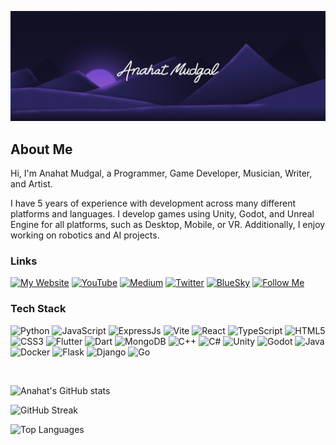 ![Banner Image](/Banner.png)

## About Me

Hi, I'm Anahat Mudgal, a Programmer, Game Developer, Musician, Writer, and Artist.

I have 5 years of experience with development across many different platforms and languages. I develop games using Unity, Godot, and Unreal Engine for all platforms, such as Desktop, Mobile, or VR. Additionally, I enjoy working on robotics and AI projects.

### Links

[![My Website](https://img.shields.io/badge/Portfolio_Website-AnahatMudgal.com-blue)](https://AnahatMudgal.com)
[![YouTube](https://img.shields.io/badge/YouTube_Channel-red)](https://www.youtube.com/@AnahatMudgal)
[![Medium](https://img.shields.io/badge/Medium_Profile-darkslategray)](https://anahat-mudgal.medium.com/)
[![Twitter](https://img.shields.io/badge/Twitter-midnightblue)](https://x.com/AnahatMudgal)
[![BlueSky](https://img.shields.io/badge/Bluesky-mediumpurple)](https://bsky.app/profile/anahat.bsky.social)
[![Follow Me](https://img.shields.io/github/followers/AnahatM?label=Follow&style=social)](https://github.com/AnahatM)

### Tech Stack
![Python](https://img.shields.io/badge/-Python-05122A?style=flat-square&logo=Python&color=2a2e34) 
![JavaScript](https://img.shields.io/badge/-JavaScript-05122A?style=flat-square&logo=JavaScript&color=2a2e34) 
![ExpressJs](https://img.shields.io/badge/-ExpressJs-05122A?style=flat-square&logo=Express&color=2a2e34) 
![Vite](https://img.shields.io/badge/-Vite-05122A?style=flat-square&logo=Vite&color=2a2e34)
![React](https://img.shields.io/badge/-React-05122A?style=flat-square&logo=React&color=2a2e34) 
![TypeScript](https://img.shields.io/badge/-TypeScript-05122A?style=flat-square&logo=TypeScript&color=2a2e34) 
![HTML5](https://img.shields.io/badge/-HTML5-05122A?style=flat-square&logo=HTML5&color=2a2e34) 
![CSS3](https://img.shields.io/badge/-CSS3-05122A?style=flat-square&logo=CSS3&color=2a2e34) 
![Flutter](https://img.shields.io/badge/-Flutter-05122A?style=flat-square&logo=Flutter&color=2a2e34) 
![Dart](https://img.shields.io/badge/-Dart-05122A?style=flat-square&logo=Dart&color=2a2e34) 
![MongoDB](https://img.shields.io/badge/-MongoDB-05122A?style=flat-square&logo=MongoDB&color=2a2e34) 
![C++](https://img.shields.io/badge/-C++-05122A?style=flat-square&logo=C%2B%2B&color=2a2e34) 
![C#](https://img.shields.io/badge/-C%23-05122A?style=flat-square&logo=C-Sharp&color=2a2e34) 
![Unity](https://img.shields.io/badge/-Unity-05122A?style=flat-square&logo=Unity&color=2a2e34) 
![Godot](https://img.shields.io/badge/-Godot-05122A?style=flat-square&logo=GodotEngine&color=2a2e34)
![Java](https://img.shields.io/badge/-Java-05122A?style=flat-square&logo=Java&color=2a2e34) 
![Docker](https://img.shields.io/badge/-Docker-05122A?style=flat-square&logo=Docker&color=2a2e34) 
![Flask](https://img.shields.io/badge/-Flask-05122A?style=flat-square&logo=Flask&color=2a2e34) 
![Django](https://img.shields.io/badge/-Django-05122A?style=flat-square&logo=Django&color=2a2e34) 
![Go](https://img.shields.io/badge/-Go-05122A?style=flat-square&logo=Go&color=2a2e34) 

<br />

![Anahat's GitHub stats](https://github-readme-stats.vercel.app/api?username=AnahatM&hide=stars,issues&show_icons=true&bg_color=212830&hide_border=true&text_color=fefefe&title_color=fefefe&icon_color=7147eb&ring=7147eb&rank_icon=github)

![GitHub Streak](https://streak-stats.demolab.com?user=AnahatM&theme=dark&background=212830&border=2E3440&ring=7147EB&stroke=1d1d27&fire=7147eb&currStreakLabel=7147eb)

![Top Languages](https://github-readme-stats.vercel.app/api/top-langs/?username=AnahatM&bg_color=212830&hide_border=true&text_color=fefefe&title_color=fefefe&icon_color=7147eb&layout=compact&hide=ShaderLab,CMake,HLSL,Powershell&hide_progress=true&langs_count=10)

<!--
**AnahatM/AnahatM** is a ✨ _special_ ✨ repository because its `README.md` (this file) appears on your GitHub profile.

Here are some ideas to get you started:

- 🔭 I’m currently working on ...
- 🌱 I’m currently learning ...
- 👯 I’m looking to collaborate on ...
- 🤔 I’m looking for help with ...
- 💬 Ask me about ...
- 📫 How to reach me: ...
- 😄 Pronouns: ...
- ⚡ Fun fact: ...
-->
